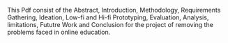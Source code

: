 This Pdf consist of the Abstract, Introduction, Methodology, Requirements Gathering, Ideation, Low-fi and Hi-fi Prototyping, Evaluation, Analysis, limitations, Fututre Work and Conclusion for the project of removing the problems faced in online education.
